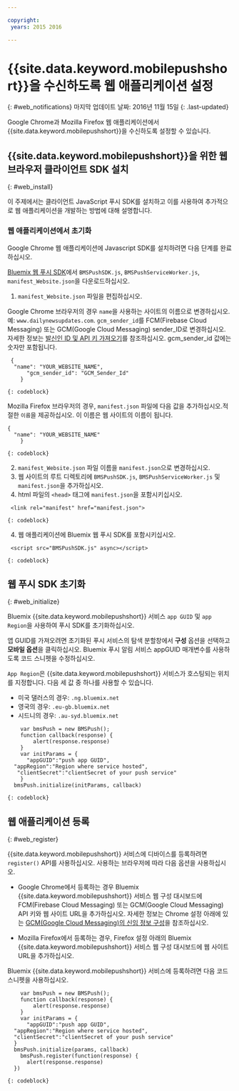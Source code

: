 ```yaml
---

copyright:
 years: 2015 2016

---
```



# {{site.data.keyword.mobilepushshort}}을 수신하도록 웹 애플리케이션 설정
{: #web_notifications}
마지막 업데이트 날짜: 2016년 11월 15일
{: .last-updated}

Google Chrome과 Mozilla Firefox 웹 애플리케이션에서 {{site.data.keyword.mobilepushshort}}을 수신하도록 설정할 수 있습니다. 

## {{site.data.keyword.mobilepushshort}}을 위한 웹 브라우저 클라이언트 SDK 설치
{: #web_install}

이 주제에서는 클라이언트 JavaScript 푸시 SDK를 설치하고 이를 사용하여 추가적으로 웹 애플리케이션을 개발하는 방법에 대해 설명합니다.

### 웹 애플리케이션에서 초기화

Google Chrome 웹 애플리케이션에 Javascript SDK를 설치하려면 다음 단계를 완료하십시오.

[Bluemix 웹 푸시 SDK](https://codeload.github.com/ibm-bluemix-mobile-services/bms-clientsdk-javascript-webpush/zip/master)에서 `BMSPushSDK.js`, `BMSPushServiceWorker.js`, `manifest_Website.json`을 다운로드하십시오. 

1. `manifest_Website.json` 파일을 편집하십시오. 

Google Chrome 브라우저의 경우 `name`을 사용하는 사이트의 이름으로 변경하십시오. 예: `www.dailynewsupdates.com`. `gcm_sender_id`를 FCM(Firebase Cloud Messaging) 또는 GCM(Google Cloud Messaging) sender_ID로 변경하십시오. 자세한 정보는 [발신인 ID 및 API 키 가져오기](t_push_provider_android.html)를 참조하십시오. gcm_sender_id 값에는 숫자만 포함됩니다.

```
 {
  "name": "YOUR_WEBSITE_NAME",
      "gcm_sender_id": "GCM_Sender_Id"
    }
```
    {: codeblock}
 
Mozilla Firefox 브라우저의 경우, `manifest.json` 파일에 다음 값을 추가하십시오.적절한 `이름`을 제공하십시오. 이 이름은 웹 사이트의 이름이 됩니다. 

```
{
  "name": "YOUR_WEBSITE_NAME"
    }
```
    {: codeblock}

2. `manifest_Website.json` 파일 이름을 `manifest.json`으로 변경하십시오. 
3. 웹 사이트의 루트 디렉토리에 `BMSPushSDK.js`, `BMSPushServiceWorker.js` 및 `manifest.json`을 추가하십시오. 
3. html 파일의 `<head>` 태그에 `manifest.json`을 포함시키십시오.
```
 <link rel="manifest" href="manifest.json">
```
    {: codeblock}
4. 웹 애플리케이션에 Bluemix 웹 푸시 SDK를 포함시키십시오. 
```
 <script src="BMSPushSDK.js" async></script>
```
    {: codeblock}

## 웹 푸시 SDK 초기화 
{: #web_initialize}

Bluemix {{site.data.keyword.mobilepushshort}} 서비스 `app GUID` 및 `app Region`을 사용하여 푸시 SDK를 초기화하십시오.  

앱 GUID를 가져오려면 초기화된 푸시 서비스의 탐색 분할창에서 **구성** 옵션을 선택하고 **모바일 옵션**을 클릭하십시오. Bluemix 푸시 알림 서비스 appGUID 매개변수를 사용하도록 코드 스니펫을 수정하십시오.

`App Region`은 {{site.data.keyword.mobilepushshort}} 서비스가 호스팅되는 위치를 지정합니다. 다음 세 값 중 하나를 사용할 수 있습니다. 

 - 미국 댈러스의 경우: `.ng.bluemix.net`
 - 영국의 경우: `.eu-gb.bluemix.net`
 - 시드니의 경우: `.au-syd.bluemix.net`

```
    var bmsPush = new BMSPush();
    function callback(response) {
        alert(response.response)
    }
    var initParams = {
      "appGUID":"push app GUID",
  "appRegion":"Region where service hosted",
   "clientSecret":"clientSecret of your push service"
    }
  bmsPush.initialize(initParams, callback)
```
	{: codeblock}

## 웹 애플리케이션 등록
{: #web_register}

{{site.data.keyword.mobilepushshort}} 서비스에 디바이스를 등록하려면 `register()` API를 사용하십시오. 사용하는 브라우저에 따라 다음 옵션을 사용하십시오. 

- Google Chrome에서 등록하는 경우 Bluemix {{site.data.keyword.mobilepushshort}} 서비스 웹 구성 대시보드에 FCM(Firebase Cloud Messaging) 또는 GCM(Google Cloud Messaging) API 키와 웹 사이트 URL을 추가하십시오. 자세한 정보는 Chrome 설정 아래에 있는 [GCM(Google Cloud Messaging)의 신임 정보 구성](t_push_provider_android.html)을 참조하십시오.



- Mozilla Firefox에서 등록하는 경우, Firefox 설정 아래의 Bluemix {{site.data.keyword.mobilepushshort}} 서비스 웹 구성 대시보드에 웹 사이트 URL을 추가하십시오.

Bluemix {{site.data.keyword.mobilepushshort}} 서비스에 등록하려면 다음 코드 스니펫을 사용하십시오.
```
    var bmsPush = new BMSPush();
    function callback(response) {
        alert(response.response)
    }
    var initParams = {
      "appGUID":"push app GUID",
  "appRegion":"Region where service hosted",
  "clientSecret":"clientSecret of your push service"
  }
  bmsPush.initialize(params, callback)
    bmsPush.register(function(response) {
      alert(response.response)
  })
```
    {: codeblock}






